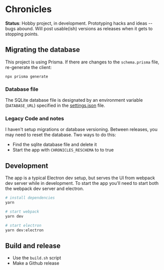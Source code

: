 # Chronicles

**Status**: Hobby project, in development. Prototyping hacks and ideas -- bugs abound. Will post usable(ish) versions as releases when it gets to stopping points. 


## Migrating the database
This project is using Prisma. If there are changes to the `schema.prisma` file, re-generate the client:

```
npx prisma generate
```

### Database file
The SQLite database file is designated by an environment variable (`DATABASE_URL`) specified in the [settings.json](https://github.com/nathanbuchar/electron-settings) file. 


### Legacy Code and notes
I haven't setup migrations or database versioning. Between releases, you may need to reset the database. Two ways to do this:

- Find the sqlite database file and delete it
- Start the app with `CHRONICLES_RESCHEMA` to to true

## Development
The app is a typical Electron dev setup, but serves the UI from webpack dev server while in development. To start the app you'll need to start both the webpack dev server and electron.

```bash
# install dependencies
yarn

# start webpack
yarn dev

# start electron
yarn dev:electron
```

## Build and release

- Use the `build.sh` script
- Make a Github release

